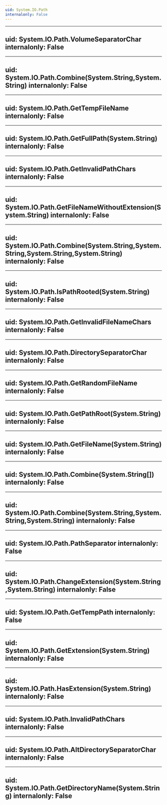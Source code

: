 ```yaml
---
uid: System.IO.Path
internalonly: False
---
```


---
uid: System.IO.Path.VolumeSeparatorChar
internalonly: False
---

---
uid: System.IO.Path.Combine(System.String,System.String)
internalonly: False
---

---
uid: System.IO.Path.GetTempFileName
internalonly: False
---

---
uid: System.IO.Path.GetFullPath(System.String)
internalonly: False
---

---
uid: System.IO.Path.GetInvalidPathChars
internalonly: False
---

---
uid: System.IO.Path.GetFileNameWithoutExtension(System.String)
internalonly: False
---

---
uid: System.IO.Path.Combine(System.String,System.String,System.String,System.String)
internalonly: False
---

---
uid: System.IO.Path.IsPathRooted(System.String)
internalonly: False
---

---
uid: System.IO.Path.GetInvalidFileNameChars
internalonly: False
---

---
uid: System.IO.Path.DirectorySeparatorChar
internalonly: False
---

---
uid: System.IO.Path.GetRandomFileName
internalonly: False
---

---
uid: System.IO.Path.GetPathRoot(System.String)
internalonly: False
---

---
uid: System.IO.Path.GetFileName(System.String)
internalonly: False
---

---
uid: System.IO.Path.Combine(System.String[])
internalonly: False
---

---
uid: System.IO.Path.Combine(System.String,System.String,System.String)
internalonly: False
---

---
uid: System.IO.Path.PathSeparator
internalonly: False
---

---
uid: System.IO.Path.ChangeExtension(System.String,System.String)
internalonly: False
---

---
uid: System.IO.Path.GetTempPath
internalonly: False
---

---
uid: System.IO.Path.GetExtension(System.String)
internalonly: False
---

---
uid: System.IO.Path.HasExtension(System.String)
internalonly: False
---

---
uid: System.IO.Path.InvalidPathChars
internalonly: False
---

---
uid: System.IO.Path.AltDirectorySeparatorChar
internalonly: False
---

---
uid: System.IO.Path.GetDirectoryName(System.String)
internalonly: False
---
